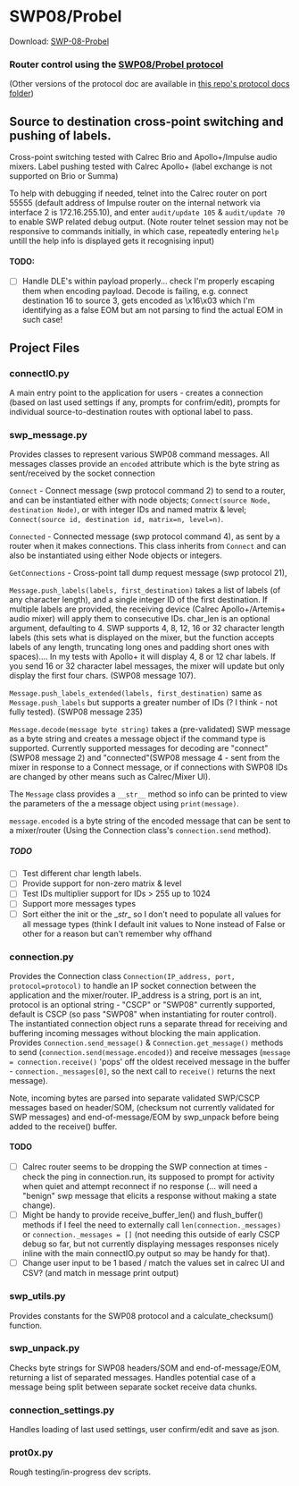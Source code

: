 # SWP08/Probel

Download: [SWP-08-Probel](https://github.com/peterallanwalker/SWP08-Probel/archive/refs/heads/master.zip)

### Router control using the [SWP08/Probel protocol](https://wwwapps.grassvalley.com/docs/Manuals/sam/Protocols%20and%20MIBs/Router%20Control%20Protocols%20SW-P-88%20Issue%204b.pdf)
(Other versions of the protocol doc are available in [this repo's protocol docs folder](https://github.com/peterallanwalker/SWP08-Probel/tree/master/protocol%20docs))

## Source to destination cross-point switching and pushing of labels.

Cross-point switching tested with Calrec Brio and Apollo+/Impulse audio mixers.
Label pushing tested with Calrec Apollo+ (label exchange is not supported on Brio or Summa)

To help with debugging if needed, telnet into the Calrec router on port 55555 (default address of Impulse router on the internal network via interface 2 is 172.16.255.10), and enter `audit/update 105` & `audit/update 70` to enable SWP related debug output. (Note router telnet session may not be responsive to commands initially, in which case, repeatedly entering `help` untill the help info is displayed gets it recognising input)

#### TODO:
- [ ] Handle DLE's within payload properly... check I'm properly escaping them when encoding payload. Decode is failing, 
e.g. connect destination 16 to source 3, gets encoded as \x16\x03 which I'm identifying as a false EOM but am not parsing
  to find the actual EOM in such case!

## Project Files

### connectIO.py
A main entry point to the application for users - creates a connection (based on last used settings if any, prompts for confrim/edit), prompts for individual source-to-destination routes with optional label to pass.


### swp_message.py
Provides classes to represent various SWP08 command messages. All messages classes provide an `encoded` attribute which 
is the byte string as sent/received by the socket connection

`Connect` - Connect message (swp protocol command 2) to send to a router, 
and can be instantiated either with node objects; `Connect(source Node, destination Node)`,
or with integer IDs and named matrix & level; `Connect(source id, destination id, matrix=n, level=n)`.


`Connected` - Connected message (swp protocol command 4), as sent by a router when it makes connections.
This class inherits from `Connect` and can also be instantiated using either Node objects or integers. 

`GetConnections` - Cross-point tall dump request message (swp protocol 21), 




`Message.push_labels(labels, first_destination)` takes a list of labels (of any character length), and a single integer ID of the first destination. If 
multiple labels are provided, the receiving device (Calrec Apollo+/Artemis+ audio mixer) will apply them to consecutive IDs. char_len is an optional argument, defaulting to 4. SWP supports 4, 8, 12, 16 or 32 character length labels (this sets what is displayed on the mixer, but the function accepts labels of any length, truncating long ones and padding short ones with spaces).... In my tests with Apollo+ it will display 4, 8 or 12 char labels. If you send 16 or 32 character label messages, the mixer will update but only display the first four chars. (SWP08 message 107).

`Message.push_labels_extended(labels, first_destination)` same as `Message.push_labels` but supports a greater number of IDs (? I think - not fully tested). (SWP08 message 235)

`Message.decode(message byte string)` takes a (pre-validated) SWP message as a byte string and creates a message object if the command type is supported. Currently supported messages for decoding are "connect"(SWP08 message 2) and "connected"(SWP08 message 4 - sent from the mixer in response to a Connect message, or if connections with SWP08 IDs are changed by other means such as Calrec/Mixer UI).

The `Message` class provides a `__str__` method so info can be printed to view the parameters of the a message object using `print(message)`.

`message.encoded` is a byte string of the encoded message that can be sent to a mixer/router (Using the Connection class's `connection.send` method).

##### TODO
- [ ] Test different char length labels.
- [ ] Provide support for non-zero matrix & level
- [ ] Test IDs multiplier support for IDs > 255 up to 1024 
- [ ] Support more messages types
- [ ] Sort either the init or the \__str__ so I don't need to populate all values for all message types (think I default init values to None instead of False or other for a reason but can't remember why offhand

### connection.py
Provides the Connection class `Connection(IP_address, port, protocol=protocol)` to handle an IP socket connection between the application and the mixer/router. IP_address is a string, port is an int, protocol is an optional string - "CSCP" or "SWP08" currently supported, default is CSCP (so pass "SWP08" when instantiating for router control). The instantiated connection object runs a separate thread for receiving and buffering incoming messages without blocking the main application. Provides `Connection.send_message()` & `Connection.get_message()` methods to send (`connection.send(message.encoded)`) and receive messages (`message = connection.receive()` 'pops' off the oldest received message in the buffer - `connection._messages[0]`, so the next call to `receive()` returns the next message). 

Note, incoming bytes are parsed into separate validated SWP/CSCP messages based on header/SOM, (checksum not currently validated for SWP messages) and end-of-message/EOM by swp_unpack before being added to the receive() buffer.

#### TODO
- [ ] Calrec router seems to be dropping the SWP connection at times - check the ping in connection.run, its supposed to prompt for activity when quiet and attempt reconnect if no response (... will need a "benign" swp message that elicits a response without making a state change).
- [ ] Might be handy to provide receive_buffer_len() and flush_buffer() methods if I feel the need to externally call `len(connection._messages)` or `connection._messages = []` (not needing this outside of early CSCP debug so far, but not currently displaying messages responses nicely inline with the main connectIO.py output so may be handy for that).
- [ ] Change user input to be 1 based / match the values set in calrec UI and CSV? (and match in message print output)

### swp_utils.py
Provides constants for the SWP08 protocol and a calculate_checksum() function.

### swp_unpack.py
Checks byte strings for SWP08 headers/SOM and end-of-message/EOM, returning a list of separated messages. Handles potential case of a message being split between separate socket receive data chunks.

### connection_settings.py
Handles loading of last used settings, user confirm/edit and save as json.

### prot0x.py
Rough testing/in-progress dev scripts.



 
